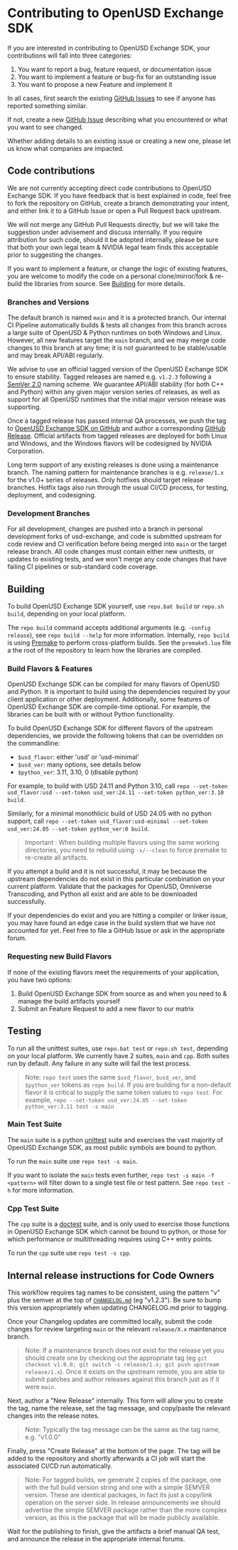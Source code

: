 # Contributing to OpenUSD Exchange SDK

If you are interested in contributing to OpenUSD Exchange SDK, your contributions will fall
into three categories:
1. You want to report a bug, feature request, or documentation issue
2. You want to implement a feature or bug-fix for an outstanding issue
3. You want to propose a new Feature and implement it

In all cases, first search the existing [GitHub Issues](https://github.com/NVIDIA-Omniverse/usd-exchange/issues) to see if anyone has reported something similar.

If not, create a new [GitHub Issue](https://github.com/NVIDIA-Omniverse/usd-exchange/issues/new/choose) describing what you encountered or what you want to see changed.

Whether adding details to an existing issue or creating a new one, please let us know what companies are impacted.

## Code contributions

We are not currently accepting direct code contributions to OpenUSD Exchange SDK. If you have feedback that is best explained in code, feel free to fork the repository on GitHub, create a branch demonstrating your intent, and either link it to a GitHub Issue or open a Pull Request back upstream.

We will not merge any GitHub Pull Requests directly, but we will take the suggestion under advisement and discuss internally. If you require attribution for such code, should it be adopted internally, please be sure that both your own legal team & NVIDIA legal team finds this acceptable prior to suggesting the changes.

If you want to implement a feature, or change the logic of existing features, you are welcome to modify the code on a personal clone/mirror/fork & re-build the libraries from source. See [Building](#building) for more details.

### Branches and Versions

The default branch is named `main` and it is a protected branch. Our internal CI Pipeline automatically builds & tests all changes from this branch across a large suite of OpenUSD & Python runtimes on both Windows and Linux. However, all new features target the `main` branch, and we may merge code changes to this branch at any time; it is not guaranteed to be stable/usable and may break API/ABI regularly.

We advise to use an official tagged version of the OpenUSD Exchange SDK to ensure stability. Tagged releases are named e.g. `v1.2.3` following a [SemVer 2.0](https://semver.org) naming scheme. We guarantee API/ABI stability (for both C++ and Python) within any given major version series of releases, as well as support for all OpenUSD runtimes that the initial major version release was supporting.

Once a tagged release has passed internal QA processes, we push the tag to [OpenUSD Exchange SDK on GitHub](https://github.com/NVIDIA-Omniverse/usd-exchange) and author a corresponding [GitHub Release](https://github.com/NVIDIA-Omniverse/usd-exchange/releases). Official artifacts from tagged releases are deployed for both Linux and Windows, and the Windows flavors will be codesigned by NVIDIA Corporation.

Long term support of any existing releases is done using a maintenance branch. The naming pattern for maintenance branches is e.g. `release/1.x` for the v1.0+ series of releases. Only hotfixes should target release branches. Hotfix tags also run through the usual CI/CD process, for testing, deployment, and codesigning.

### Development Branches

For all development, changes are pushed into a branch in personal development forks of usd-exchange, and code is submitted upstream for code review and CI verification before being merged into `main` or the target release branch. All code changes must contain either new unittests, or updates to existing tests, and we won't merge any code changes that have failing CI pipelines or sub-standard code coverage.

## Building

To build OpenUSD Exchange SDK yourself, use `repo.bat build` or `repo.sh build`, depending on your local platform.

The `repo build` command accepts additional arguments (e.g. `-config release`), see `repo build --help` for more information. Internally, `repo build` is using [Premake](https://premake.github.io) to perform cross-platform builds. See the `premake5.lua` file a the root of the repository to learn how the libraries are compiled.

### Build Flavors & Features

OpenUSD Exchange SDK can be compiled for many flavors of OpenUSD and Python. It is important to build using the dependencies required by your client application or other deployment. Additionally, some features of OpenUSD Exchange SDK are compile-time optional. For example, the libraries can be built with or without Python functionality.

To build OpenUSD Exchange SDK for different flavors of the upstream dependencies, we provide the following tokens that can be overridden on the commandline:
- `$usd_flavor`: either 'usd' or 'usd-minimal'
- `$usd_ver`: many options, see details below
- `$python_ver`: 3.11, 3.10, 0 (disable python)

For example, to build with USD 24.11 and Python 3.10, call `repo --set-token usd_flavor:usd --set-token usd_ver:24.11 --set-token python_ver:3.10 build`.

Similarly, for a minimal monothlicic build of USD 24.05 with no python support, call `repo --set-token usd_flavor:usd-minimal --set-token usd_ver:24.05 --set-token python_ver:0 build`.

> Important : When building multiple flavors using the same working directories, you need to rebuild using `-x/--clean` to force premake to re-create all artifacts.

If you attempt a build and it is not successful, it may be because the upstream dependencies do not exist in this particular combination on your current platform. Validate that the packages for OpenUSD, Omniverse Transcoding, and Python all exist and are able to be downloaded successfully.

If your dependencies do exist and you are hitting a compiler or linker issue, you may have found an edge case in the build system that we have not accounted for yet. Feel free to file a GitHub Issue or ask in the appropriate forum.

### Requesting new Build Flavors

If none of the existing flavors meet the requirements of your application, you have two options:
1. Build OpenUSD Exchange SDK from source as and when you need to & manage the build artifacts yourself
2. Submit an Feature Request to add a new flavor to our matrix

## Testing

To run all the unittest suites, use `repo.bat test` or `repo.sh test`, depending on your local platform. We currently have 2 suites, `main` and `cpp`. Both suites run by default. Any failure in any suite will fail the test process.

> Note: `repo test` uses the same `$usd_flavor`, `$usd_ver`, and `$python_ver` tokens as `repo build`. If you are building for a non-default flavor it is critical to supply the same token values to `repo test`. For example, `repo --set-token usd_ver:24.05 --set-token python_ver:3.11 test -s main`

### Main Test Suite

The `main` suite is a python [unittest](https://docs.python.org/3/library/unittest.html) suite and exercises the vast majority of OpenUSD Exchange SDK, as most public symbols are bound to python.

To run the `main` suite use `repo test -s main`.

If you want to isolate the `main` tests even further, `repo test -s main -f <pattern>` will filter down to a single test file or test pattern. See `repo test -h` for more information.

### Cpp Test Suite

The `cpp` suite is a [doctest](https://github.com/doctest/doctest) suite, and is only used to exercise those functions in OpenUSD Exchange SDK which cannot be bound to python, or those for which performance or multithreading requires using C++ entry points.

To run the `cpp` suite use `repo test -s cpp`.

## Internal release instructions for Code Owners

This workflow requires tag names to be consistent, using the pattern "v" plus the semver at the top of [`CHANGELOG.md`](./CHANGELOG.md?plain=1#L1) (eg "v1.2.3"). Be sure to bump this version appropriately when updating CHANGELOG.md prior to tagging.

Once your Changelog updates are committed locally, submit the code changes for review targeting `main` or the relevant `release/X.x` maintenance branch.

> Note: If a maintenance branch does not exist for the release yet you should create one by checking out the appropriate tag (eg `git checkout v1.0.0; git switch -c release/1.x; git push upstream release/1.x`). Once it exists on the upstream remote, you are able to submit patches and author releases against this branch just as if it were `main`.

Next, author a "New Release" internally. This form will allow you to create the tag, name the release, set the tag message, and copy/paste the relevant changes into the release notes.

> Note: Typically the tag message can be the same as the tag name, e.g. "v1.0.0"

Finally, press "Create Release" at the bottom of the page. The tag will be added to the repository and shortly afterwards a CI job will start the associated CI/CD run automatically.

> Note: For tagged builds, we generate 2 copies of the package, one with the full build version string and one with a simple SEMVER version. These are identical packages, in fact its just a copy/link operation on the server side. In release announcements we should advertise the simple SEMVER package rather than the more complex version, as this is the package that will be made publicly available.

Wait for the publishing to finish, give the artifacts a brief manual QA test, and announce the release in the appropriate internal forums.

